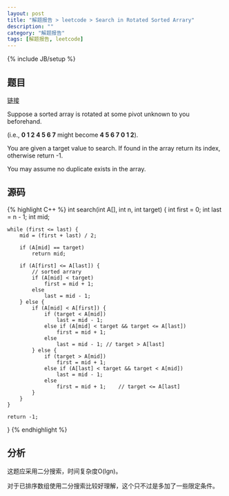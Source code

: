 ```yaml
---
layout: post
title: "解题报告 > leetcode > Search in Rotated Sorted Arrary"
description: ""
category: "解题报告"
tags: [解题报告, leetcode]
---
```

{% include JB/setup %}

## 题目

[链接](https://oj.leetcode.com/problems/search-in-rotated-sorted-array/)

Suppose a sorted array is rotated at some pivot unknown to you beforehand.

(i.e., **0 1 2 4 5 6 7** might become **4 5 6 7 0 1 2**).

You are given a target value to search. If found in the array return its index, otherwise return -1.

You may assume no duplicate exists in the array.

<!--more-->

## 源码

{% highlight C++ %}
int search(int A[], int n, int target) {
	int first = 0;
	int last = n - 1;
	int mid;

	while (first <= last) {
		mid = (first + last) / 2;

		if (A[mid] == target)
			return mid;

		if (A[first] <= A[last]) {
			// sorted arrary
			if (A[mid] < target)
				first = mid + 1;
			else
				last = mid - 1;
		} else {
			if (A[mid] < A[first]) {
				if (target < A[mid])
					last = mid - 1;
				else if (A[mid] < target && target <= A[last])
					first = mid + 1;
				else
					last = mid - 1; // target > A[last]
			} else {
				if (target > A[mid])
					first = mid + 1;
				else if (A[last] < target && target < A[mid])
					last = mid - 1;
				else
					first = mid + 1;    // target <= A[last]
			}
		}
	}

	return -1;
}
{% endhighlight %}

## 分析

这题应采用二分搜索，时间复杂度O(lgn)。

对于已排序数组使用二分搜索比较好理解，这个只不过是多加了一些限定条件。
